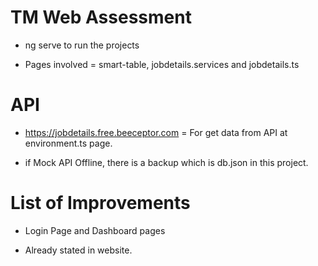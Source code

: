 # TM Web Assessment

- ng serve to run the projects

- Pages involved = smart-table, jobdetails.services and jobdetails.ts

# API

- https://jobdetails.free.beeceptor.com = For get data from API at environment.ts page.

- if Mock API Offline, there is a backup which is db.json in this project.


# List of Improvements

- Login Page and Dashboard pages

- Already stated in website.

